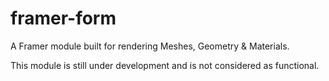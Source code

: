 # framer-form
A Framer module built for rendering Meshes, Geometry & Materials.

This module is still under development and is not considered as functional.
